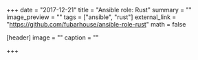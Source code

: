 +++
date = "2017-12-21"
title = "Ansible role: Rust"
summary = ""
image_preview = ""
tags = ["ansible", "rust"]
external_link = "https://github.com/fubarhouse/ansible-role-rust"
math = false

[header]
image = ""
caption = ""

+++
